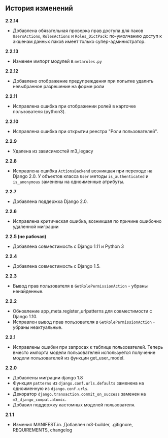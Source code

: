## История изменений
**2.2.14**
- Добавлена обязательная проверка прав доступа для паков `UsersActions`, `RolesActions` и `Roles_DictPack`:
  по-умолчанию доступ к экшенам данных паков имеет только супер-администратор.

**2.2.13**
- Изменен импорт модулей в `metaroles.py`

**2.2.12**
- Добавлено отображение предупреждения при попытке удалить невыбранное разрешение на форме роли

**2.2.11**
- Исправлена ошибка при отображении ролей в карточке пользователя (python3).

**2.2.10**
- Исправлена ошибка при открытии реестра "Роли пользователей".

**2.2.9**
- Удалена из зависимостей m3_legacy

**2.2.8**
- Исправлена ошибка `ActionsBackend` возникшая при переходе на Django 2.0.
  У объектов класса `User` методы `is_authenticated` и `is_anonymous` заменены
  на одноименные атрибуты.

**2.2.7**
- Добавлена поддержка Django 2.0.

**2.2.6**
- Исправлена критическая ошибка, возникшая по причине ошибочно удаленной миграции

**2.2.5 (не рабочая)**
- Добавлена совместимость с Django 1.11 и Python 3

**2.2.4**
- Добавлена совместимость с Django 1.5.

**2.2.3**
- Вывод прав пользователя в `GetRolePermissionAction` - убраны
  ненайденные.

**2.2.2**
- Обновление app_meta.register_urlpatterns для совместимости с Django 1.10.
- Исправлен вывод прав пользователя в `GetRolePermissionAction` - убраны
  неактуальные.

**2.2.1**
- Исправлены ошибки при запросах к таблице пользователей. Теперь вместо
  импорта модели пользователей используется получение модели пользователей из
  функции get_user_model.

**2.2.0**
- Добавлены миграции django 1.8
- Функция ``patterns`` из ``django.conf.urls.defaults`` заменена на
  одноименную из ``django.conf.urls``.
- Декоратор ``django.transaction.commit_on_success`` заменен на
  ``m3_django_compat.atomic``.
- Добавил поддержку кастомных моделей пользователя.

**2.1.1**
- Изменил MANIFEST.in. Добавлен m3-builder, .gitignore, REQUIREMENTS, changelog
